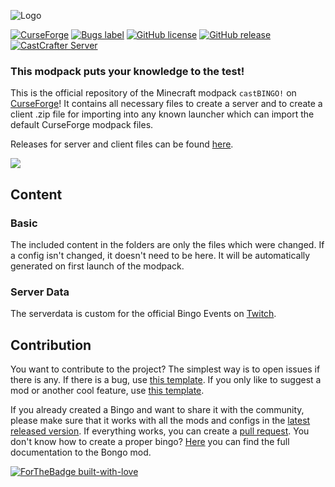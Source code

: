 ![Logo](https://i.imgur.com/8dZAHyI.png)

[![CurseForge](http://cf.way2muchnoise.eu/full_408447_downloads.svg)](https://www.curseforge.com/minecraft/modpacks/castbingo)
[![Bugs label](https://img.shields.io/github/issues/MelanX/castBINGO/bug)](https://github.com/MelanX/castBINGO/issues?q=is%3Aissue+is%3Aopen+label%3Abug)
[![GitHub license](https://img.shields.io/github/license/MelanX/castBINGO.svg)](https://github.com/MelanX/castBINGO/blob/master/LICENSE)
[![GitHub release](https://img.shields.io/github/release/MelanX/castBINGO.svg)](https://GitHub.com/MelanX/castBINGO/releases/)
[![CastCrafter Server](https://img.shields.io/discord/133198459531558912.svg?color=7289da&label=CastCrafter%20Server&logo=discord&style=flat-square)](https://discord.gg/castcrafter)

### This modpack puts your knowledge to the test!

This is the official repository of the Minecraft modpack `castBINGO!` on
[CurseForge](https://www.curseforge.com/minecraft/modpacks/castbingo)!
It contains all necessary files to create a server and to create a client .zip file for importing into any known
launcher which can import the default CurseForge modpack files.

Releases for server and client files can be found [here](https://github.com/MelanX/castBINGO/releases).

[![](https://img.shields.io/badge/Suggest%20Mod-%236D4D32?style=for-the-badge)](https://github.com/MelanX/castBINGO/issues/new?assignees=&labels=mod%20request&template=mod_request.md)

## Content
### Basic

The included content in the folders are only the files which were changed. If a config isn't changed, it doesn't need
to be here. It will be automatically generated on first launch of the modpack.

### Server Data

The serverdata is custom for the official Bingo Events on [Twitch](https://www.twitch.tv/castcrafter).

## Contribution

You want to contribute to the project? The simplest way is to open issues if there is any. If there is a bug, use
[this template](https://github.com/MelanX/castBINGO/issues/new?labels=bug&template=bug_report.md). If you only like to
suggest a mod or another cool feature, use
[this template](https://github.com/MelanX/castBINGO/issues/new?labels=enhancement&template=feature_request.md).

If you already created a Bingo and want to share it with the community, please make sure that it works with all the
mods and configs in the [latest released version](https://github.com/MelanX/castBINGO/releases).
If everything works, you can create a [pull request](https://github.com/MelanX/castBINGO/pulls). You don't know how to
create a proper bingo? [Here](https://github.com/noeppi-noeppi/Bongo/blob/master/custom-bingos.md) you can find the
full documentation to the Bongo mod.

[![ForTheBadge built-with-love](http://ForTheBadge.com/images/badges/built-with-love.svg)](https://GitHub.com/MelanX/castBINGO)
